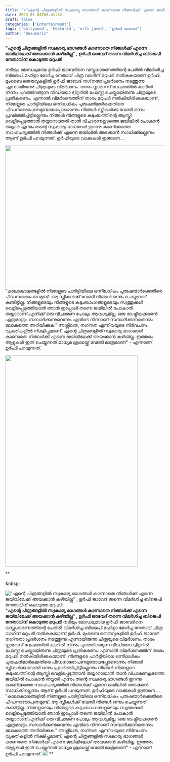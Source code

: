 ```yaml
---
title: "\"എന്റെ ചിത്രങ്ങളില്‍ സ്വകാര്യ ഭാഗങ്ങള്‍ കാണാതെ നിങ്ങള്‍ക്ക് എന്നെ ജയിലിലേക്ക് അയക്കാന്‍ കഴിയില്ല\" , ഉർഫി ജാവേദ് തന്നെ വിമർശിച്ച ബിജെപി നേതാവിന് കൊടുത്ത മറുപടി"
date: 2023-01-04T06:41:52
draft: false
categories: ["Entertainment"]
tags: ['bollywood', 'Featured', 'urfi javed', 'ഉർഫി ജാവേദ്']
author: "Beaumaris"
---
```


<strong>"എന്റെ ചിത്രങ്ങളില്‍ സ്വകാര്യ ഭാഗങ്ങള്‍ കാണാതെ നിങ്ങള്‍ക്ക് എന്നെ ജയിലിലേക്ക് അയക്കാന്‍ കഴിയില്ല" , ഉർഫി ജാവേദ് തന്നെ വിമർശിച്ച ബിജെപി നേതാവിന് കൊടുത്ത മറുപടി </strong>

നടിയും മോഡലുമായ ഉര്‍ഫി ജാവേദിനെ വസ്ത്രധാരണത്തിന്റെ പേരിൽ വിമർശിച്ച ബിജെപി മഹിളാ മോര്‍ച്ച നേതാവ് ചിത്ര വാഗിന് മറുപടി നൽകുകയാണ് ഉർഫി. മുംബൈ തെരുവുകളില്‍ ഉർഫി ജാവേദ് നഗ്‌നതാ പ്രദര്‍ശനം നടത്തുന്നു എന്നായിരുന്നു ചിത്രയുടെ വിമര്‍ശനം. താരം ഗ്ലാമറസ് വേഷത്തില്‍ കാറില്‍ നിന്നും പുറത്തിറങ്ങുന്ന വീഡിയോ ട്വിറ്ററില്‍ പോസ്റ്റ് ചെയ്തായിരുന്നു ചിത്രയുടെ പ്രതികരണം. എന്നാൽ വിമർശനത്തിന് താരം മറുപടി നൽകിയിരിക്കുകയാണ്. നിങ്ങളുടെ പാര്‍ട്ടിയിലെ ഒന്നിലധികം പുരുഷന്‍മാര്‍ക്കെതിരെ പീഡനാരോപണമുണ്ടായപ്പോഴൊന്നും നിങ്ങൾ സ്ത്രീകള്‍ക്കു വേണ്ടി ഒന്നും പ്രവര്‍ത്തിച്ചിട്ടില്ലെന്നും നിങ്ങൾ നിങ്ങളുടെ കുടുംബത്തിന്റെ ആസ്തി വെളിപ്പെടുത്താൻ തയ്യാറായാൽ താൻ വിചാരണകൂടത്തെ ജയിലിൽ പോകാൻ തയ്യാർ എന്നും തന്റെ സ്വകാര്യ ഭാഗങ്ങള്‍ തുറന്നു കാണിക്കാത്ത സാഹചര്യത്തിൽ നിങ്ങള്‍ക്ക് എന്നെ ജയിലില്‍ അടക്കാന്‍ സാധിക്കില്ലെന്നും ആണ് ഉര്‍ഫി പറയുന്നത്. ഉർഫിയുടെ വാക്കുകൾ ഇങ്ങനെ ...

<img class="size-large wp-image-377255 aligncenter" src="https://cdn.boolokam.com/articles/2023/01/geggg-1024x576.webp" alt="" width="800" height="450" />”കാലാകാലങ്ങളില്‍ നിങ്ങളുടെ പാര്‍ട്ടിയിലെ ഒന്നിലധികം പുരുഷന്മാര്‍ക്കെതിരെ പീഡനാരോപണമുണ്ട്. ആ സ്ത്രീകള്‍ക്ക് വേണ്ടി നിങ്ങള്‍ ഒന്നും ചെയ്യുന്നത് കണ്ടിട്ടില്ല. നിങ്ങളുടെയും നിങ്ങളുടെ കുടുംബാംഗങ്ങളുടെയും സ്വത്തുക്കള്‍ വെളിപ്പെടുത്തിയാല്‍ ഞാന്‍ ഇപ്പോള്‍ തന്നെ ജയിലില്‍ പോകാന്‍ തയ്യാറാണ്.എനിക്ക് ഒരു വിചാരണ പോലും ആവശ്യമില്ല. ഒരു രാഷ്ട്രീയക്കാരന്‍ എത്രമാത്രം സമ്പാദിക്കുന്നുവെന്നും എവിടെ നിന്നാണ് സമ്പാദിക്കുന്നതെന്നും ലോകത്തെ അറിയിക്കുക.” അശ്ലീലത, നഗ്‌നത എന്നിവയുടെ നിര്‍വചനം വ്യക്തികളില്‍ നിക്ഷിപ്തമാണ്. എന്റെ ചിത്രങ്ങളില്‍ സ്വകാര്യ ഭാഗങ്ങള്‍ കാണാതെ നിങ്ങള്‍ക്ക് എന്നെ ജയിലിലേക്ക് അയക്കാന്‍ കഴിയില്ല. ഇത്തരം ആളുകള്‍ ഇത് ചെയ്യുന്നത് മാധ്യമ ശ്രദ്ധയ്ക്ക് വേണ്ടി മാത്രമാണ്” - എന്നാണ് ഉര്‍ഫി പറയുന്നത്.

<img class="size-full wp-image-377256 aligncenter" src="https://cdn.boolokam.com/articles/2023/01/ddffff.png" alt="" width="418" height="666" />

**

&amp;nbsp;


!["എന്റെ ചിത്രങ്ങളില്‍ സ്വകാര്യ ഭാഗങ്ങള്‍ കാണാതെ നിങ്ങള്‍ക്ക് എന്നെ ജയിലിലേക്ക് അയക്കാന്‍ കഴിയില്ല" , ഉർഫി ജാവേദ് തന്നെ വിമർശിച്ച ബിജെപി നേതാവിന് കൊടുത്ത മറുപടി](https://cdn.boolokam.com/articles/2023/01/geggg-1024x576.webp)**"എന്റെ ചിത്രങ്ങളില്‍ സ്വകാര്യ ഭാഗങ്ങള്‍ കാണാതെ നിങ്ങള്‍ക്ക് എന്നെ ജയിലിലേക്ക് അയക്കാന്‍ കഴിയില്ല" , ഉർഫി ജാവേദ് തന്നെ വിമർശിച്ച ബിജെപി നേതാവിന് കൊടുത്ത മറുപടി** നടിയും മോഡലുമായ ഉര്‍ഫി ജാവേദിനെ വസ്ത്രധാരണത്തിന്റെ പേരിൽ വിമർശിച്ച ബിജെപി മഹിളാ മോര്‍ച്ച നേതാവ് ചിത്ര വാഗിന് മറുപടി നൽകുകയാണ് ഉർഫി. മുംബൈ തെരുവുകളില്‍ ഉർഫി ജാവേദ് നഗ്‌നതാ പ്രദര്‍ശനം നടത്തുന്നു എന്നായിരുന്നു ചിത്രയുടെ വിമര്‍ശനം. താരം ഗ്ലാമറസ് വേഷത്തില്‍ കാറില്‍ നിന്നും പുറത്തിറങ്ങുന്ന വീഡിയോ ട്വിറ്ററില്‍ പോസ്റ്റ് ചെയ്തായിരുന്നു ചിത്രയുടെ പ്രതികരണം. എന്നാൽ വിമർശനത്തിന് താരം മറുപടി നൽകിയിരിക്കുകയാണ്. നിങ്ങളുടെ പാര്‍ട്ടിയിലെ ഒന്നിലധികം പുരുഷന്‍മാര്‍ക്കെതിരെ പീഡനാരോപണമുണ്ടായപ്പോഴൊന്നും നിങ്ങൾ സ്ത്രീകള്‍ക്കു വേണ്ടി ഒന്നും പ്രവര്‍ത്തിച്ചിട്ടില്ലെന്നും നിങ്ങൾ നിങ്ങളുടെ കുടുംബത്തിന്റെ ആസ്തി വെളിപ്പെടുത്താൻ തയ്യാറായാൽ താൻ വിചാരണകൂടത്തെ ജയിലിൽ പോകാൻ തയ്യാർ എന്നും തന്റെ സ്വകാര്യ ഭാഗങ്ങള്‍ തുറന്നു കാണിക്കാത്ത സാഹചര്യത്തിൽ നിങ്ങള്‍ക്ക് എന്നെ ജയിലില്‍ അടക്കാന്‍ സാധിക്കില്ലെന്നും ആണ് ഉര്‍ഫി പറയുന്നത്. ഉർഫിയുടെ വാക്കുകൾ ഇങ്ങനെ ... ”കാലാകാലങ്ങളില്‍ നിങ്ങളുടെ പാര്‍ട്ടിയിലെ ഒന്നിലധികം പുരുഷന്മാര്‍ക്കെതിരെ പീഡനാരോപണമുണ്ട്. ആ സ്ത്രീകള്‍ക്ക് വേണ്ടി നിങ്ങള്‍ ഒന്നും ചെയ്യുന്നത് കണ്ടിട്ടില്ല. നിങ്ങളുടെയും നിങ്ങളുടെ കുടുംബാംഗങ്ങളുടെയും സ്വത്തുക്കള്‍ വെളിപ്പെടുത്തിയാല്‍ ഞാന്‍ ഇപ്പോള്‍ തന്നെ ജയിലില്‍ പോകാന്‍ തയ്യാറാണ്.എനിക്ക് ഒരു വിചാരണ പോലും ആവശ്യമില്ല. ഒരു രാഷ്ട്രീയക്കാരന്‍ എത്രമാത്രം സമ്പാദിക്കുന്നുവെന്നും എവിടെ നിന്നാണ് സമ്പാദിക്കുന്നതെന്നും ലോകത്തെ അറിയിക്കുക.” അശ്ലീലത, നഗ്‌നത എന്നിവയുടെ നിര്‍വചനം വ്യക്തികളില്‍ നിക്ഷിപ്തമാണ്. എന്റെ ചിത്രങ്ങളില്‍ സ്വകാര്യ ഭാഗങ്ങള്‍ കാണാതെ നിങ്ങള്‍ക്ക് എന്നെ ജയിലിലേക്ക് അയക്കാന്‍ കഴിയില്ല. ഇത്തരം ആളുകള്‍ ഇത് ചെയ്യുന്നത് മാധ്യമ ശ്രദ്ധയ്ക്ക് വേണ്ടി മാത്രമാണ്” - എന്നാണ് ഉര്‍ഫി പറയുന്നത്. ![](https://cdn.boolokam.com/articles/2023/01/ddffff.png) ** &nbsp;
